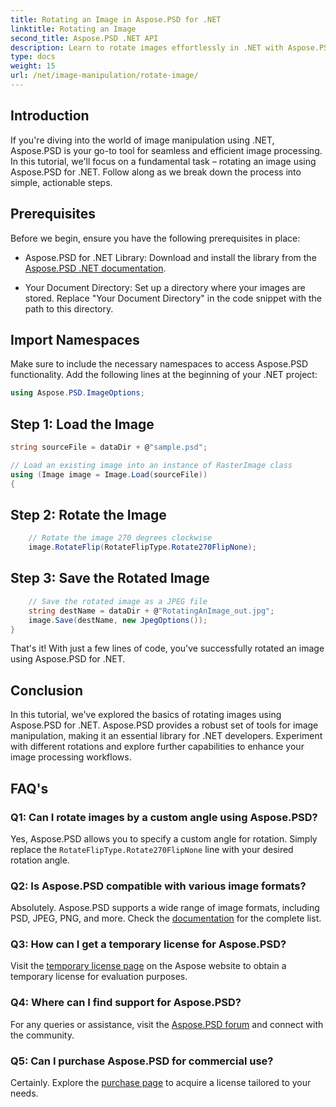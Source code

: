 ```yaml
---
title: Rotating an Image in Aspose.PSD for .NET
linktitle: Rotating an Image
second_title: Aspose.PSD .NET API
description: Learn to rotate images effortlessly in .NET with Aspose.PSD. Follow our step-by-step tutorial.
type: docs
weight: 15
url: /net/image-manipulation/rotate-image/
---
```

## Introduction

If you're diving into the world of image manipulation using .NET, Aspose.PSD is your go-to tool for seamless and efficient image processing. In this tutorial, we'll focus on a fundamental task – rotating an image using Aspose.PSD for .NET. Follow along as we break down the process into simple, actionable steps.

## Prerequisites

Before we begin, ensure you have the following prerequisites in place:

- Aspose.PSD for .NET Library: Download and install the library from the [Aspose.PSD .NET documentation](https://reference.aspose.com/psd/net/).

- Your Document Directory: Set up a directory where your images are stored. Replace "Your Document Directory" in the code snippet with the path to this directory.

## Import Namespaces

Make sure to include the necessary namespaces to access Aspose.PSD functionality. Add the following lines at the beginning of your .NET project:

```csharp
using Aspose.PSD.ImageOptions;
```

## Step 1: Load the Image

```csharp
string sourceFile = dataDir + @"sample.psd";

// Load an existing image into an instance of RasterImage class
using (Image image = Image.Load(sourceFile))
{
```

## Step 2: Rotate the Image

```csharp
    // Rotate the image 270 degrees clockwise
    image.RotateFlip(RotateFlipType.Rotate270FlipNone);
```

## Step 3: Save the Rotated Image

```csharp
    // Save the rotated image as a JPEG file
    string destName = dataDir + @"RotatingAnImage_out.jpg";
    image.Save(destName, new JpegOptions());
}
```

That's it! With just a few lines of code, you've successfully rotated an image using Aspose.PSD for .NET.

## Conclusion

In this tutorial, we've explored the basics of rotating images using Aspose.PSD for .NET. Aspose.PSD provides a robust set of tools for image manipulation, making it an essential library for .NET developers. Experiment with different rotations and explore further capabilities to enhance your image processing workflows.

## FAQ's

### Q1: Can I rotate images by a custom angle using Aspose.PSD?

Yes, Aspose.PSD allows you to specify a custom angle for rotation. Simply replace the `RotateFlipType.Rotate270FlipNone` line with your desired rotation angle.

### Q2: Is Aspose.PSD compatible with various image formats?

Absolutely. Aspose.PSD supports a wide range of image formats, including PSD, JPEG, PNG, and more. Check the [documentation](https://reference.aspose.com/psd/net/) for the complete list.

### Q3: How can I get a temporary license for Aspose.PSD?

Visit the [temporary license page](https://purchase.aspose.com/temporary-license/) on the Aspose website to obtain a temporary license for evaluation purposes.

### Q4: Where can I find support for Aspose.PSD?

For any queries or assistance, visit the [Aspose.PSD forum](https://forum.aspose.com/c/psd/34) and connect with the community.

### Q5: Can I purchase Aspose.PSD for commercial use?

Certainly. Explore the [purchase page](https://purchase.aspose.com/buy) to acquire a license tailored to your needs.
